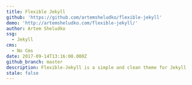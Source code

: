 ```yaml
---
title: Flexible Jekyll
github: 'https://github.com/artemsheludko/flexible-jekyll'
demo: 'http://artemsheludko.com/flexible-jekyll/'
author: Artem Sheludko
ssg:
  - Jekyll
cms:
  - No Cms
date: 2017-09-14T13:16:08.000Z
github_branch: master
description: Flexible-Jekyll is a simple and clean theme for Jekyll
stale: false
---
```

